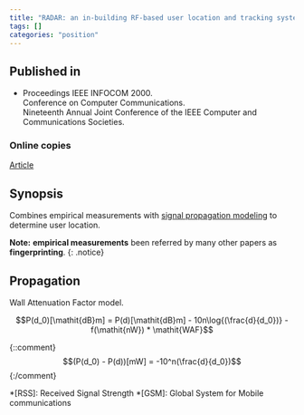 ```yaml
---
title: "RADAR: an in-building RF-based user location and tracking system (2000)"
tags: []
categories: "position"
---
```


## Published in
- Proceedings IEEE INFOCOM 2000.  
Conference on Computer Communications.  
Nineteenth Annual Joint Conference of the IEEE Computer and Communications Societies.

### Online copies
[Article][article_link]

## Synopsis
Combines empirical measurements with [signal propagation modeling](#propagation) to determine user location.

**Note:** **empirical measurements** been referred by many other papers as **fingerprinting**.
{: .notice}

## Propagation
Wall Attenuation Factor model.

$$P(d_0)[\mathit{dB}m] = P(d)[\mathit{dB}m] - 10n\log{(\frac{d}{d_0})} - f(\mathit{nW}) * \mathit{WAF}$$

{::comment}
$$(P(d_0) - P(d))[mW] = -10^n(\frac{d}{d_0})$$
{:/comment}

[article_link]: https://www.computer.org/csdl/proceedings/infcom/2000/5880/02/00832252.pdf

*[RSS]: Received Signal Strength
*[GSM]: Global System for Mobile communications